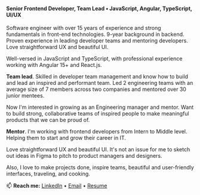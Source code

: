 #### Senior Frontend Developer, Team Lead • JavaScript, Angular, TypeScript, UI/UX

Software engineer with over 15 years of experience and strong fundamentals in front-end technologies. 9-year background in backend. Proven experience in leading developer teams and mentoring developers. Love straightforward UX and beautiful UI.

Well-versed in JavaScript and TypeScript, with professional experience working with Angular 15+ and React.js.

**Team lead**. Skilled in developer team management and know how to build and lead an inspired and performant team. Led 2 engineering teams with an average size of 7 members across two companies and mentored over 30 junior mentees.

Now I'm interested in growing as an Engineering manager and mentor. Want to build strong, collaborative teams of inspired people to make meaningful products that we can be proud of.

**Mentor**. I'm working with frontend developers from Intern to Middle level. Helping them to start and grow their career in IT.

Love straightforward UX and beautiful UI. It's not an issue for me to sketch out ideas in Figma to pitch to product managers and designers.

Also, I love to make projects done, inspire teams, beautiful and user-friendly interfaces, traveling, and cooking.


📫 **Reach me:** [LinkedIn](https://www.linkedin.com/in/londeren/) • [Email](mailto:londeren@gmail.com) • [Resume](https://drive.google.com/file/d/1qoFUzouJR2R_cDswdMi8iQVnx7_vQ6-i/view?usp=sharing)


